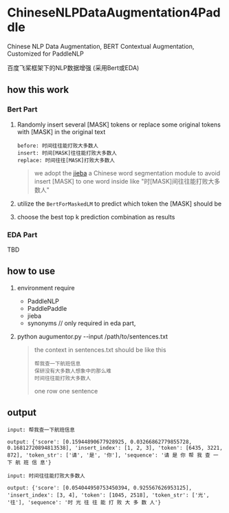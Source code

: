 # ChineseNLPDataAugmentation4Paddle

Chinese NLP Data Augmentation, BERT Contextual Augmentation, Customized for PaddleNLP

百度飞桨框架下的NLP数据增强 (采用Bert或EDA)

## how this work

### Bert Part

1. Randomly insert several [MASK] tokens or replace some original tokens with [MASK] in the original text

   ```
   before: 时间往往能打败大多数人
   insert: 时间[MASK]往往能打败大多数人
   replace: 时间往往[MASK]打败大多数人
   ```

   > we adopt the [jieba](https://github.com/fxsjy/jieba) a Chinese word segmentation module to avoid insert [MASK] to one word inside like "时[MASK]间往往能打败大多数人"

2. utilize the ```BertForMaskedLM``` to predict which token the [MASK] should be

3. choose the best top k prediction combination as results

### EDA Part

TBD

## how to use

1. environment require
   - PaddleNLP
   - PaddlePaddle
   - jieba
   - synonyms // only required in eda part,

2. python augumentor.py --input /path/to/sentences.txt

   > the context in sentences.txt should be like this
   >
   > ```
   > 帮我查一下航班信息
   > 保研没有大多数人想象中的那么难
   > 时间往往能打败大多数人
   > ```
   >
   > one row one sentence

## output

```
input: 帮我查一下航班信息  

output: {'score': [0.15944890677928925, 0.03266862779855728, 0.16812720894813538], 'insert_index': [1, 2, 3], 'token': [6435, 3221, 872], 'token_str': ['请', '是', '你'], 'sequence': '请 是 你 帮 我 查 一 下 航 班 信 息'}

input: 时间往往能打败大多数人 

output: {'score': [0.054044950753450394, 0.925567626953125], 'insert_index': [3, 4], 'token': [1045, 2518], 'token_str': ['光', '往'], 'sequence': '时 光 往 往 能 打 败 大 多 数 人'}
```



